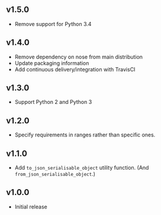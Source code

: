 ## <Unreleased latest version>

## v1.5.0

- Remove support for Python 3.4


## v1.4.0

- Remove dependency on nose from main distribution
- Update packaging information
- Add continuous delivery/integration with TravisCI


## v1.3.0

- Support Python 2 and Python 3


## v1.2.0

- Specify requirements in ranges rather than specific ones.


## v1.1.0

- Add `to_json_serialisable_object` utility function.
  (And `from_json_serialisable_object`.)


## v1.0.0

- Initial release
